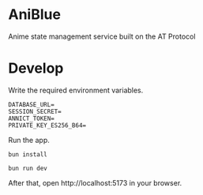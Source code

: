 # AniBlue

Anime state management service built on the AT Protocol

# Develop

Write the required environment variables.

```
DATABASE_URL=
SESSION_SECRET=
ANNICT_TOKEN=
PRIVATE_KEY_ES256_B64=
```

Run the app.

```
bun install

bun run dev
```

After that, open http://localhost:5173 in your browser.
